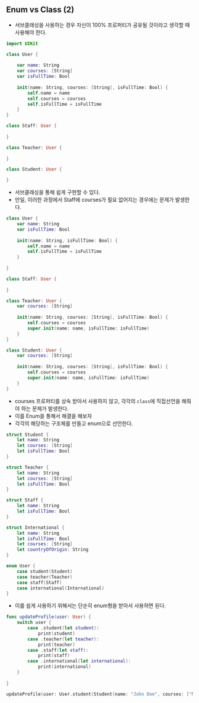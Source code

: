 ## Enum vs Class (2)

- 서브클래싱을 사용하는 경우 자신이 100% 프로퍼티가 공유될 것이라고 생각할 때 사용해야 한다.

```swift
import UIKit

class User {
    
    var name: String
    var courses: [String]
    var isFullTime: Bool
    
    init(name: String, courses: [String], isFullTime: Bool) {
        self.name = name
        self.courses = courses
        self.isFullTime = isFullTime
    }
}

class Staff: User {
    
}

class Teacher: User {
   
}

class Student: User {

}
```

- 서브클래싱을 통해 쉽게 구현할 수 있다.
- 만일, 이러한 과정에서 Staff에 courses가 필요 없어지는 경우에는 문제가 발생한다.

```swift
class User {
    var name: String
    var isFullTime: Bool
    
    init(name: String, isFullTime: Bool) {
        self.name = name
        self.isFullTime = isFullTime
    }
    
}

class Staff: User {
    
}

class Teacher: User {
    var courses: [String]
    
    init(name: String, courses: [String], isFullTime: Bool) {
        self.courses = courses
        super.init(name: name, isFullTime: isFullTime)
    }
}

class Student: User {
    var courses: [String]
    
    init(name: String, courses: [String], isFullTime: Bool) {
        self.courses = courses
        super.init(name: name, isFullTime: isFullTime)
    }
}
```

- courses 프로퍼티를 상속 받아서 사용하지 않고, 각각의 ```class```에 직접선언을 해줘야 하는 문제가 발생한다.
- 이를 Enum을 통해서 해결을 해보자 
- 각각의 해당하는 구조체를 만들고 enum으로 선언한다.

```swift 
struct Student {
    let name: String
    let courses: [String]
    let isFullTime: Bool
}

struct Teacher {
    let name: String
    let courses: [String]
    let isFullTime: Bool
}

struct Staff {
    let name: String
    let isFullTime: Bool
}

struct International {
    let name: String
    let isFullTime: Bool
    let courses: [String]
    let countryOfOrigin: String
}

enum User {
    case student(Student)
    case teacher(Teacher)
    case staff(Staff)
    case international(International)
}
```
- 이를 쉽게 사용하기 위해서는 단순히 enum형을 받아서 사용하면 된다.
 
```swift
func updateProfile(user: User) {
    switch user {
        case .student(let student):
            print(student)
        case .teacher(let teacher):
            print(teacher)
        case .staff(let staff):
            print(staff)
        case .international(let international):
            print(international)
    }
    
}

updateProfile(user: User.student(Student(name: "John Doe", courses: ["Math", "Science"], isFullTime: true)))
```
